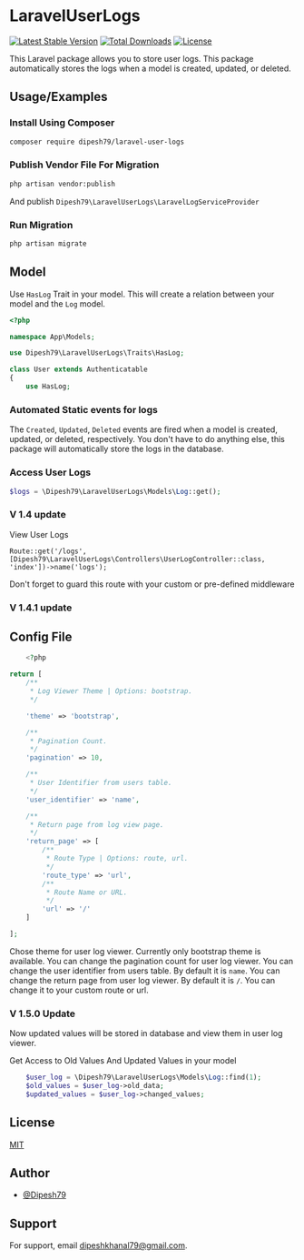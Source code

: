 # LaravelUserLogs

[![Latest Stable Version](http://poser.pugx.org/dipesh79/laravel-user-logs/v)](https://packagist.org/packages/dipesh79/laravel-user-logs)
[![Total Downloads](http://poser.pugx.org/dipesh79/laravel-user-logs/downloads)](https://packagist.org/packages/dipesh79/laravel-user-logs)
[![License](http://poser.pugx.org/dipesh79/laravel-user-logs/license)](https://packagist.org/packages/dipesh79/laravel-user-logs)

This Laravel package allows you to store user logs.
This package automatically stores the logs when a model is created, updated, or deleted.

## Usage/Examples

### Install Using Composer

```bash
composer require dipesh79/laravel-user-logs
```

### Publish Vendor File For Migration

```bash
php artisan vendor:publish
```

And publish `Dipesh79\LaravelUserLogs\LaravelLogServiceProvider`

### Run Migration

```bash
php artisan migrate
```

## Model

Use ```HasLog``` Trait in your model. This will create a relation between your model and the `Log` model.

```php
<?php

namespace App\Models;

use Dipesh79\LaravelUserLogs\Traits\HasLog;

class User extends Authenticatable
{
    use HasLog;
```

### Automated Static events for logs

The `Created`, `Updated`, `Deleted` events are fired when a model is created, updated, or deleted, respectively.
You don't have to do anything else, this package will automatically store the logs in the database.


### Access User Logs
```php
$logs = \Dipesh79\LaravelUserLogs\Models\Log::get();
```

### V 1.4 update

View User Logs
```
Route::get('/logs', [Dipesh79\LaravelUserLogs\Controllers\UserLogController::class, 'index'])->name('logs');
```
Don't forget to guard this route with your custom or pre-defined middleware

### V 1.4.1 update

## Config File

```php
    <?php

return [
    /**
     * Log Viewer Theme | Options: bootstrap.
     */

    'theme' => 'bootstrap',

    /**
     * Pagination Count.
     */
    'pagination' => 10,

    /**
     * User Identifier from users table.
     */
    'user_identifier' => 'name',

    /**
     * Return page from log view page.
     */
    'return_page' => [
        /**
         * Route Type | Options: route, url.
         */
        'route_type' => 'url',
        /**
         * Route Name or URL.
         */
        'url' => '/'
    ]

];
```

Chose theme for user log viewer. Currently only bootstrap theme is available.
You can change the pagination count for user log viewer.
You can change the user identifier from users table. By default it is `name`.
You can change the return page from user log viewer. By default it is `/`. You can change it to your custom route or
url.

### V 1.5.0  Update
Now updated values will be stored in database and view them in user log viewer.

Get Access to Old Values And Updated Values in your model
```php
    $user_log = \Dipesh79\LaravelUserLogs\Models\Log::find(1);
    $old_values = $user_log->old_data;
    $updated_values = $user_log->changed_values;

```


## License

[MIT](https://choosealicense.com/licenses/mit/)


## Author

- [@Dipesh79](https://www.github.com/Dipesh79)


## Support

For support, email dipeshkhanal79@gmail.com.

